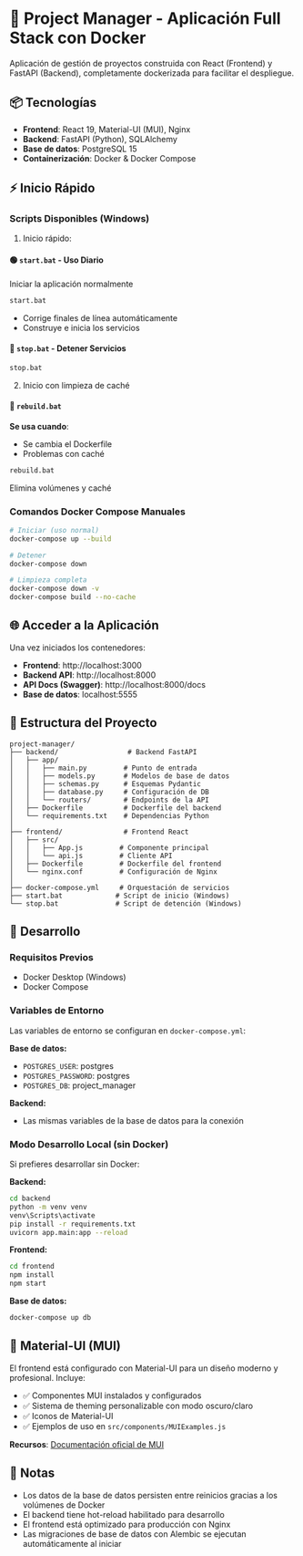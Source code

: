 # 🚀 Project Manager - Aplicación Full Stack con Docker

Aplicación de gestión de proyectos construida con React (Frontend) y FastAPI (Backend), completamente dockerizada para facilitar el despliegue.

## 📦 Tecnologías

- **Frontend**: React 19, Material-UI (MUI), Nginx
- **Backend**: FastAPI (Python), SQLAlchemy
- **Base de datos**: PostgreSQL 15
- **Containerización**: Docker & Docker Compose

## ⚡ Inicio Rápido

### Scripts Disponibles (Windows)

1. Inicio rápido:
#### 🟢 `start.bat` - Uso Diario
Iniciar la aplicación normalmente
```bash
start.bat
```
- Corrige finales de línea automáticamente
- Construye e inicia los servicios

#### 🔴 `stop.bat` - Detener Servicios
```bash
stop.bat
```

2. Inicio con limpieza de caché
#### 🔧 `rebuild.bat`
**Se usa cuando**:
- Se cambia el Dockerfile
- Problemas con caché

```bash
rebuild.bat
```
Elimina volúmenes y caché

### Comandos Docker Compose Manuales

```bash
# Iniciar (uso normal)
docker-compose up --build

# Detener
docker-compose down

# Limpieza completa
docker-compose down -v
docker-compose build --no-cache
```

## 🌐 Acceder a la Aplicación

Una vez iniciados los contenedores:

- **Frontend**: http://localhost:3000
- **Backend API**: http://localhost:8000
- **API Docs (Swagger)**: http://localhost:8000/docs
- **Base de datos**: localhost:5555

## 📁 Estructura del Proyecto

```
project-manager/
├── backend/                 # Backend FastAPI
│   ├── app/
│   │   ├── main.py         # Punto de entrada
│   │   ├── models.py       # Modelos de base de datos
│   │   ├── schemas.py      # Esquemas Pydantic
│   │   ├── database.py     # Configuración de DB
│   │   └── routers/        # Endpoints de la API
│   ├── Dockerfile          # Dockerfile del backend
│   └── requirements.txt    # Dependencias Python
│
├── frontend/               # Frontend React
│   ├── src/
│   │   ├── App.js         # Componente principal
│   │   └── api.js         # Cliente API
│   ├── Dockerfile         # Dockerfile del frontend
│   └── nginx.conf         # Configuración de Nginx
│
├── docker-compose.yml     # Orquestación de servicios
├── start.bat             # Script de inicio (Windows)
└── stop.bat              # Script de detención (Windows)
```

## 🔧 Desarrollo

### Requisitos Previos

- Docker Desktop (Windows)
- Docker Compose

### Variables de Entorno

Las variables de entorno se configuran en `docker-compose.yml`:

**Base de datos:**
- `POSTGRES_USER`: postgres
- `POSTGRES_PASSWORD`: postgres
- `POSTGRES_DB`: project_manager

**Backend:**
- Las mismas variables de la base de datos para la conexión

### Modo Desarrollo Local (sin Docker)

Si prefieres desarrollar sin Docker:

**Backend:**
```bash
cd backend
python -m venv venv
venv\Scripts\activate
pip install -r requirements.txt
uvicorn app.main:app --reload
```

**Frontend:**
```bash
cd frontend
npm install
npm start
```

**Base de datos:**
```bash
docker-compose up db
```

## 🎨 Material-UI (MUI)

El frontend está configurado con Material-UI para un diseño moderno y profesional. Incluye:

- ✅ Componentes MUI instalados y configurados
- ✅ Sistema de theming personalizable con modo oscuro/claro
- ✅ Iconos de Material-UI
- ✅ Ejemplos de uso en `src/components/MUIExamples.js`

**Recursos**: [Documentación oficial de MUI](https://mui.com/)

## 📝 Notas

- Los datos de la base de datos persisten entre reinicios gracias a los volúmenes de Docker
- El backend tiene hot-reload habilitado para desarrollo
- El frontend está optimizado para producción con Nginx
- Las migraciones de base de datos con Alembic se ejecutan automáticamente al iniciar

